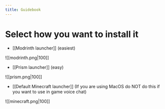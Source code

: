 ```yaml
---
title: Guidebook
---
```

# Select how you want to install it

- [[Modrinth launcher]] (easiest)

![[modrinth.png|100]]

- [[Prism launcher]] (easy)
  
![[prism.png|100]]

- [[Default Minecraft launcher]] (If you are using MacOS do NOT do this if you want to use in game voice chat)
  
![[minecraft.png|100]]
